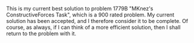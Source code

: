 This is my current best solution to problem 1779B "MKnez's ConstructiveForces Task", which is a 900 rated problem. My current solution has been accepted, and I therefore consider it to be complete. Of course, as always, if I can think of a more efficient solution, then I shall return to the problem with it.